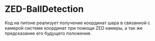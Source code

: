 # ZED-BallDetection
Код на питоне реализует получение координат шара в связанной с камерой системе координат при помощи ZED камеры, а так же предсказание его будущего положения.
